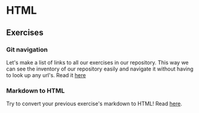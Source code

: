 # HTML

## Exercises

### Git navigation
Let's make a list of links to all our exercises in our repository.
This way we can see the inventory of our repository easily and navigate it without having to look up
any url's. Read it [here](./1.git-navigation)

### Markdown to HTML
Try to convert your previous exercise's markdown to HTML!
Read [here](./2.markdown-to-html/).